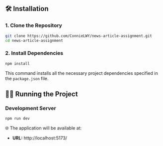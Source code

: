 ## 🛠 Installation

### 1. Clone the Repository
```bash
git clone https://github.com/ConnieLWY/news-article-assignment.git
cd news-article-assignment
```

### 2. Install Dependencies
```bash
npm install
```
This command installs all the necessary project dependencies specified in the `package.json` file.

## 🏃‍♂️ Running the Project

### Development Server
```bash
npm run dev
```

🌐 The application will be available at:
- **URL:** http://localhost:5173/

